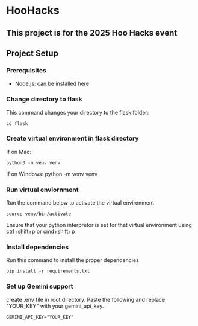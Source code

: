 # HooHacks
## This project is for the 2025 Hoo Hacks event 

## Project Setup

### Prerequisites
- Node.js: can be installed [here](https://nodejs.org/en)

### Change directory to flask 
This command changes your directory to the flask folder: 
```
cd flask
```

### Create virtual environment in flask directory
If on Mac: 
```
python3 -m venv venv
``` 
If on Windows: 
python -m venv venv 

### Run virtual enviornment
Run the command below to activate the virtual environment
```
source venv/bin/activate 
``` 
Ensure that your python interpretor is set for that virtual environment using ctrl+shift+p or cmd+shift+p 


### Install dependencies 
Run this command to install the proper dependencies 
```
pip install -r requirements.txt 
```

### Set up Gemini support 
create .env file in root directory. Paste the following and replace "YOUR_KEY" with your gemini_api_key. 
```
GEMINI_API_KEY="YOUR_KEY"
```
